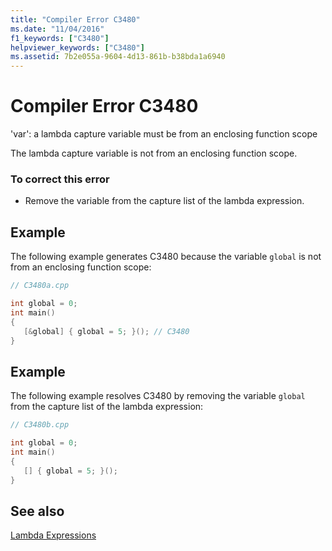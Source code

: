 ```yaml
---
title: "Compiler Error C3480"
ms.date: "11/04/2016"
f1_keywords: ["C3480"]
helpviewer_keywords: ["C3480"]
ms.assetid: 7b2e055a-9604-4d13-861b-b38bda1a6940
---
```

# Compiler Error C3480

'var': a lambda capture variable must be from an enclosing function scope

The lambda capture variable is not from an enclosing function scope.

### To correct this error

- Remove the variable from the capture list of the lambda expression.

## Example

The following example generates C3480 because the variable `global` is not from an enclosing function scope:

```cpp
// C3480a.cpp

int global = 0;
int main()
{
   [&global] { global = 5; }(); // C3480
}
```

## Example

The following example resolves C3480 by removing the variable `global` from the capture list of the lambda expression:

```cpp
// C3480b.cpp

int global = 0;
int main()
{
   [] { global = 5; }();
}
```

## See also

[Lambda Expressions](../../cpp/lambda-expressions-in-cpp.md)
